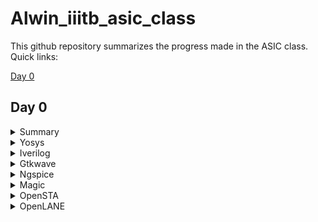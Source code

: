 # Alwin_iiitb_asic_class
This github repository summarizes the progress made in the ASIC class. Quick links:

[Day 0](#day-0)

## Day 0
<details>
 <summary> Summary </summary>
	
I installed the needed tools.

</details>	
	
 <details>
 <summary> Yosys </summary>
I installed Yosys using the following commands:
     
```
$ git clone https://github.com/YosysHQ/yosys.git
$ cd yosys-master 
$ sudo apt install make 
$ sudo apt-get install build-essential clang bison flex \
    libreadline-dev gawk tcl-dev libffi-dev git \
    graphviz xdot pkg-config python3 libboost-system-dev \
    libboost-python-dev libboost-filesystem-dev zlib1g-dev
$ make 
$ sudo make install
```
     
Below is the screenshot showing sucessful launch:

<img width="1048" alt="yosys" src="https://github.com/alwinshaju08/Alwin_iiitb_asic_class/assets/69166205/f14cb7e5-a5ec-4b89-93c5-823df2f8dd9e">
</details>

<details>  
<summary> Iverilog </summary>
    
I installed iverilog using the following command:

```
sudo apt-get install iverilog
```

Below is the screenshot showing sucessful launch:

<img width="1048" alt="iverilog" src="https://github.com/alwinshaju08/Alwin_iiitb_asic_class/assets/69166205/768ba79b-701b-4ec7-ba28-9b0aa8d4e851">

</details>

<details>  
    
<summary> Gtkwave </summary>

I installed iverilog using the following command:

```
sudo apt-get install gtkwave
```

Below is the screenshot showing sucessful launch:

<img width="1048" alt="gtkwave" src="https://github.com/alwinshaju08/Alwin_iiitb_asic_class/assets/69166205/a554ecec-7b1c-472a-83c1-ccc20e9a35d5">

</details>

<details>

<summary> Ngspice </summary>

I downloaded the tarball from https://sourceforge.net/projects/ngspice/files/ to a local directory and unpacked it using the following commands:

```
tar -zxvf ngspice-40.tar.gz
cd ngspice-40
mkdir release
cd release
../configure  --with-x --with-readline=yes --disable-debug
make
sudo make install

```
Below is the screenshot showing sucessful launch:

<img width="1048" alt="ngspice" src="https://github.com/alwinshaju08/Alwin_iiitb_asic_class/assets/69166205/ea53d1d2-ba18-474a-ae73-d8d2e1a1512f">

</details>

<details>

<summary> Magic </summary>

I installed magic using the following commands:

```
sudo apt-get install m4
sudo apt-get install tcsh
sudo apt-get install csh
sudo apt-get install libx11-dev
sudo apt-get install tcl-dev tk-dev
sudo apt-get install libcairo2-dev
sudo apt-get install mesa-common-dev libglu1-mesa-dev
sudo apt-get install libncurses-dev

```
Below is the screenshot showing sucessful launch:

<img width="1064" alt="magic" src="https://github.com/alwinshaju08/Alwin_iiitb_asic_class/assets/69166205/253d3715-ff47-4b27-8621-fc0052cbe245">

</details>

<details>

<summary> OpenSTA </summary>

I installed and built OpenSTA (including the needed packages) using the following commands:

```
sudo apt-get install cmake clang gcctcl swig bison flex
git clone https://github.com/The-OpenROAD-Project/OpenSTA.git
cd OpenSTA
mkdir build
cd build
cmake ..
make

```
Below is the screenshot showing sucessful launch:

<img width="1085" alt="sta" src="https://github.com/alwinshaju08/Alwin_iiitb_asic_class/assets/69166205/a5ec621c-62da-46ad-b207-67c65290e03e">

</details>

<details>

<summary> OpenLANE</summary>

I installed and built OpenLANE (including the needed packages) using the following commands:

```
sudo apt-get update
sudo apt-get upgrade
sudo apt install -y build-essential python3 python3-venv python3-pip make git

sudo apt install apt-transport-https ca-certificates curl software-properties-common
curl -fsSL https://download.docker.com/linux/ubuntu/gpg | sudo gpg --dearmor -o /usr/share/keyrings/docker-archive-keyring.gpg

echo "deb [arch=amd64 signed-by=/usr/share/keyrings/docker-archive-keyring.gpg] https://download.docker.com/linux/ubuntu $(lsb_release -cs) stable" | sudo tee /etc/apt/sources.list.d/docker.list > /dev/null

sudo apt update

sudo apt install docker-ce docker-ce-cli containerd.io

sudo docker run hello-world

sudo groupadd docker
sudo usermod -aG docker $USER
sudo reboot 

# After reboot
docker run hello-world

```
Below is the screenshot showing sucessful launch:

<img width="1085" alt="openlane" src="https://github.com/alwinshaju08/Alwin_iiitb_asic_class/assets/69166205/5f6964c6-7021-4660-98ac-cd274dae696e">

</details>
